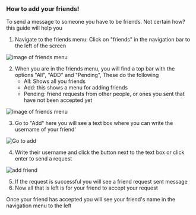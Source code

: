 ### How to add your friends!
To send a message to someone you have to be friends. Not certain how? this guide will help you

1. Navigate to the friends menu: Click on "friends" in the navigation  bar to the left of the screen

![image of friends menu](/help-img/friends/toFriends.jpg)

2. When you are in the friends menu, you will find a top bar with the options "All", "ADD" and "Pending", These do the following
    - All: Shows all you friends
    - Add: this shows a menu for adding friends
    - Pending: friend requests from other people, or ones you sent that have not been accepted yet

![Image of friends menu](/help-img/friends/friendsMenu.jpg)

3. Go to "Add" here you will see a text box where you can write the username of your friend'

![Go to add](/help-img/friends/addFriend.jpg)

4. Write their username and click the button next to the text box or click enter to send a request

![add friend](/help-img/friends/addFriend1.jpg)

5. If the request is successful you will see a friend request sent message
6. Now all that  is left is for your friend to accept your request


Once your friend has accepted you will see your friend's name in the navigation menu to the left

